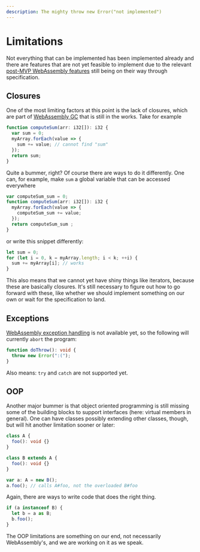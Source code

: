 ```yaml
---
description: The mighty throw new Error("not implemented")
---
```


# Limitations

Not everything that can be implemented has been implemented already and there are features that are not yet feasible to implement due to the relevant [post-MVP WebAssembly features](https://webassembly.org/docs/future-features/) still being on their way through specification.

## Closures

One of the most limiting factors at this point is the lack of closures, which are part of [WebAssembly GC](https://github.com/WebAssembly/gc/blob/master/proposals/gc/Overview.md#closures) that is still in the works. Take for example

```typescript
function computeSum(arr: i32[]): i32 {
  var sum = 0;
  myArray.forEach(value => {
    sum += value; // cannot find "sum"
  });
  return sum;
}
```

Quite a bummer, right? Of course there are ways to do it differently. One can, for example, make `sum` a global variable that can be accessed everywhere

```typescript
var computeSum_sum = 0;
function computeSum(arr: i32[]): i32 {
  myArray.forEach(value => {
    computeSum_sum += value;
  });
  return computeSum_sum ;
}
```

or write this snippet differently:

```typescript
let sum = 0;
for (let i = 0, k = myArray.length; i < k; ++i) {
  sum += myArray[i]; // works
}
```

This also means that we cannot yet have shiny things like iterators, because these are basically closures. It's still necessary to figure out how to go forward with these, like whether we should implement something on our own or wait for the specification to land.

## Exceptions

[WebAssembly exception handling](https://github.com/WebAssembly/exception-handling) is not available yet, so the following will currently `abort` the program:

```typescript
function doThrow(): void {
  throw new Error(":(");
}
```

Also means: `try` and `catch` are not supported yet.

## OOP

Another major bummer is that object oriented programming is still missing some of the building blocks to support interfaces \(here: virtual members in general\). One can have classes possibly extending other classes, though, but will hit another limitation sooner or later:

```typescript
class A {
  foo(): void {}
}

class B extends A {
  foo(): void {}
}

var a: A = new B();
a.foo(); // calls A#foo, not the overloaded B#foo
```

Again, there are ways to write code that does the right thing.

```typescript
if (a instanceof B) {
  let b = a as B;
  b.foo();
}
```

The OOP limitations are something on our end, not necessarily WebAssembly's, and we are working on it as we speak.



